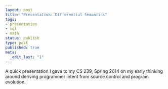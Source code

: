 ```yaml
---
layout: post
title: "Presentation: Differential Semantics"
tags:
- presentation
- sql
- math
status: publish
type: post
published: true
meta:
  _edit_last: "1"
---
```

<p>
  A quick presentation I gave to my CS 239, Spring 2014 on my early thinking around deriving programmer intent from source control and program evolution.
</p>

<p style="margin-top: 2em
;">
  <script async class="speakerdeck-embed" data-id="af35e490a0b00131f6cb2abc05ca10ad" data-ratio="1.33333333333" src="//speakerdeck.com/assets/embed.js"></script>
</p>
